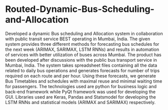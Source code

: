 # Routed-Dynamic-Bus-Scheduling-and-Allocation
Developed a dynamic Bus scheduling and Allocation system in collaboration with public transit service BEST operating in Mumbai, India. The given system provides three different methods for forecasting bus schedules for the next week (ARIMAX, SARIMAX, LSTM RNNs) and results in automation of services with better utilization of buses across Mumbai. The product has been developed after discussions with the public bus transport service in Mumbai, India. The system takes spreadsheet files containing all the data related to daily bus operations and generates forecasts for number of trips required on each route and per hour. Using these forecasts, we generate Bus Timetables and schedules with maximal reuse and minimal waiting time for passengers. The technologies used are python for business logic and back-end framework while PyQt framework was used for developing the GUI. Libraries used are Keras, Pandas and Statsmodel for developing the LSTM RNNs and statistical models (ARIMAX and SARIMAX) respectively.

